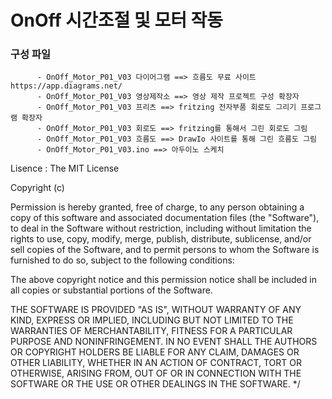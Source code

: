 # OnOff 시간조절 및 모터 작동

### 구성 파일
          - OnOff_Motor_P01_V03 다이어그램 ==> 흐름도 무료 사이트 https://app.diagrams.net/
          - OnOff_Motor_P01_V03 영상제작소 ==> 영상 제작 프로젝트 구성 확장자
          - OnOff_Motor_P01_V03 프리츠 ==> fritzing 전자부품 회로도 그리기 프로그램 확장자
          - OnOff_Motor_P01_V03 회로도 ==> fritzing를 통해서 그린 회로도 그림
          - OnOff_Motor_P01_V03 흐름도 ==> DrawIo 사이트를 통해 그린 흐름도 그림
          - OnOff_Motor_P01_V03.ino ==> 아두이노 스케치
          

  Lisence : 
  The MIT License

Copyright (c) <year> <copyright holders>

Permission is hereby granted, free of charge, to any person obtaining a copy
of this software and associated documentation files (the "Software"), to deal
in the Software without restriction, including without limitation the rights
to use, copy, modify, merge, publish, distribute, sublicense, and/or sell
copies of the Software, and to permit persons to whom the Software is
furnished to do so, subject to the following conditions:

The above copyright notice and this permission notice shall be included in
all copies or substantial portions of the Software.

THE SOFTWARE IS PROVIDED "AS IS", WITHOUT WARRANTY OF ANY KIND, EXPRESS OR
IMPLIED, INCLUDING BUT NOT LIMITED TO THE WARRANTIES OF MERCHANTABILITY,
FITNESS FOR A PARTICULAR PURPOSE AND NONINFRINGEMENT. IN NO EVENT SHALL THE
AUTHORS OR COPYRIGHT HOLDERS BE LIABLE FOR ANY CLAIM, DAMAGES OR OTHER
LIABILITY, WHETHER IN AN ACTION OF CONTRACT, TORT OR OTHERWISE, ARISING FROM,
OUT OF OR IN CONNECTION WITH THE SOFTWARE OR THE USE OR OTHER DEALINGS IN
THE SOFTWARE.
*/

